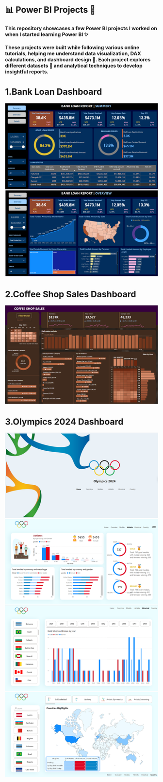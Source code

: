 # 📊 Power BI Projects 🚀
### This repository showcases a few Power BI projects I worked on when I started learning Power BI ✨ 
### These projects were built while following various online tutorials, helping me understand data visualization, DAX calculations, and dashboard design 🎯. Each project explores different datasets 📂 and analytical techniques to develop insightful reports.  

  

# 1.Bank Loan Dashboard
![](https://github.com/EimanDaoud/Power-BI-Projects/blob/main/bank%20loan%201.png?raw=true)
![](https://github.com/EimanDaoud/Power-BI-Projects/blob/main/bank%20loan%202.png?raw=true)

# 2.Coffee Shop Sales Dashboard
![](https://github.com/EimanDaoud/Power-BI-Projects/blob/main/coffeeshop.png?raw=true)

# 3.Olympics 2024 Dashboard
![](https://github.com/EimanDaoud/Power-BI-Projects/blob/main/olympics1.png?raw=true)
![](https://github.com/EimanDaoud/Power-BI-Projects/blob/main/olympics2.png?raw=true)
![](https://github.com/EimanDaoud/Power-BI-Projects/blob/main/olympics3.png?raw=true)
![](https://github.com/EimanDaoud/Power-BI-Projects/blob/main/olympics4.png?raw=true)



